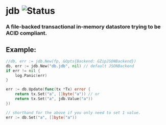 # jdb ![Status](https://img.shields.io/badge/status-alpha-red.svg)

### A file-backed transactional in-memory datastore trying to be ACID compliant.

## Example:

```go
//db, err := jdb.New(fp, &Opts{Backend: GZipJSONBackend})
db, err := jdb.New("db.jdb", nil) // default JSONBackend
if err != nil {
	log.Panic(err)
}

err := db.Update(func(tx *Tx) error {
	return tx.Set("a", []byte("a")) // or
	return tx.Set("a", jdb.Value("a"))
})

// shorthand for the above if you only need to set 1 value.
err := db.Set("a", []byte("a"))
```
